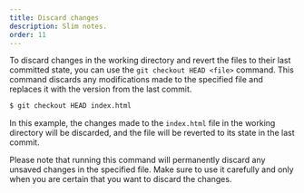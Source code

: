 ```yaml
---
title: Discard changes
description: Slim notes.
order: 11
---
```


To discard changes in the working directory and revert the files to their last committed state, you can use the `git checkout HEAD <file>` command. This command discards any modifications made to the specified file and replaces it with the version from the last commit.

```bash
$ git checkout HEAD index.html
```

In this example, the changes made to the `index.html` file in the working directory will be discarded, and the file will be reverted to its state in the last commit.

Please note that running this command will permanently discard any unsaved changes in the specified file. Make sure to use it carefully and only when you are certain that you want to discard the changes.

